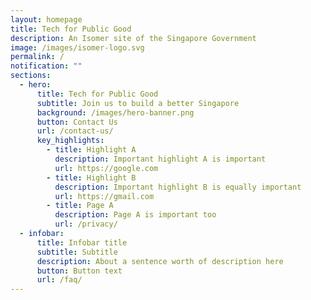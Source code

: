 ```yaml
---
layout: homepage
title: Tech for Public Good
description: An Isomer site of the Singapore Government
image: /images/isomer-logo.svg
permalink: /
notification: ""
sections:
  - hero:
      title: Tech for Public Good
      subtitle: Join us to build a better Singapore
      background: /images/hero-banner.png
      button: Contact Us
      url: /contact-us/
      key_highlights:
        - title: Highlight A
          description: Important highlight A is important
          url: https://google.com
        - title: Highlight B
          description: Important highlight B is equally important
          url: https://gmail.com
        - title: Page A
          description: Page A is important too
          url: /privacy/
  - infobar:
      title: Infobar title
      subtitle: Subtitle
      description: About a sentence worth of description here
      button: Button text
      url: /faq/
---
```

